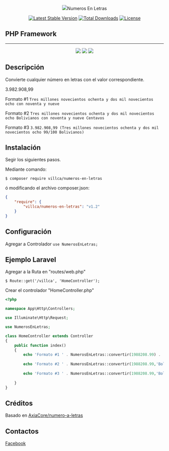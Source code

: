 <p align="center"><img src="https://avatars3.githubusercontent.com/u/34888056">Numeros En Letras</p>
<p align="center">
<a href="https://packagist.org/packages/villca/numeros-en-letras"><img src="https://poser.pugx.org/villca/numeros-en-letras/v/stable.svg" alt="Latest Stable Version"></a>
<a href="https://packagist.org/packages/villca/numeros-en-letras"><img src="https://poser.pugx.org/villca/numeros-en-letras/d/total.svg" alt="Total Downloads"></a>
<a href="https://packagist.org/packages/villca/numeros-en-letras"><img src="https://poser.pugx.org/villca/numeros-en-letras/license.svg" alt="License"></a>
</p>

## PHP Framework
****
<p align="center">
<img src="https://laravel.com/assets/img/components/logo-laravel.svg">
<img src="https://phalconphp.com/images/phalcon1.png">
<img src="https://symfony.com/logos/symfony_black_02.svg">
</p>

## Descripción
Convierte cualquier número en letras con el valor correspondiente.

3.982.908,99

Formato #1 
``Tres millones novecientos ochenta y dos mil novecientos ocho con noventa y nueve ``

Formato #2 
``Tres millones novecientos ochenta y dos mil novecientos ocho Bolivianos con noventa y nueve Centavos``

Formato #3 
``3.982.908,99 (Tres millones novecientos ochenta y dos mil novecientos ocho 99/100 Bolivianos)``


## Instalación
Segir los siguientes pasos.

Mediante comando:

    $ composer require villca/numeros-en-letras

ó modificando el archivo composer.json:

```json
{
    "require": {
        "villca/numeros-en-letras": "v1.2"
    }
}
```

## Configuración
Agregar a Controlador `use NumerosEnLetras;`

## Ejemplo Laravel

Agregar a la Ruta en "routes/web.php"

    $ Route::get('/villca', 'HomeController');
    
Crear el controlador "HomeController.php"

```php
<?php

namespace App\Http\Controllers;

use Illuminate\Http\Request;

use NumerosEnLetras;

class HomeController extends Controller
{
    public function index()
    {
        echo 'Formato #1 ' . NumerosEnLetras::convertir(1988208.99) . '<br>';
        
        echo 'Formato #2 ' . NumerosEnLetras::convertir(1988208.99,'Bolivianos',false,'Centavos') . '<br>';
        
        echo 'Formato #3 ' . NumerosEnLetras::convertir(1988208.99,'Bolivianos',true) . '<br>';
        
    }
}
```

## Créditos

Basado en [AxiaCore/numero-a-letras](https://github.com/AxiaCore/numero-a-letras/blob/master/php/NumberToLetterConverter.class.php)

## Contactos

 [Facebook](https://www.facebook.com/JhessuVillca)
